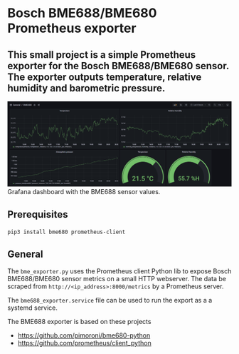 # Bosch BME688/BME680 Prometheus exporter

## This small project is a simple Prometheus exporter for the Bosch BME688/BME680 sensor. The exporter outputs temperature, relative humidity and barometric pressure.

![Grafana](images/bme688.PNG)
Grafana dashboard with the BME688 sensor values.

## Prerequisites 

```pip3 install bme680 prometheus-client```

## General

The ```bme_exporter.py``` uses the Prometheus client Python lib to expose  Bosch BME688/BME680 sensor metrics on a small HTTP webserver. The data be scraped from ```http://<ip_address>:8000/metrics``` by a Prometheus server.

The ```bme688_exporter.service``` file can be used to run the export as a a systemd service.

The BME688 exporter is based on these projects

* https://github.com/pimoroni/bme680-python
* https://github.com/prometheus/client_python